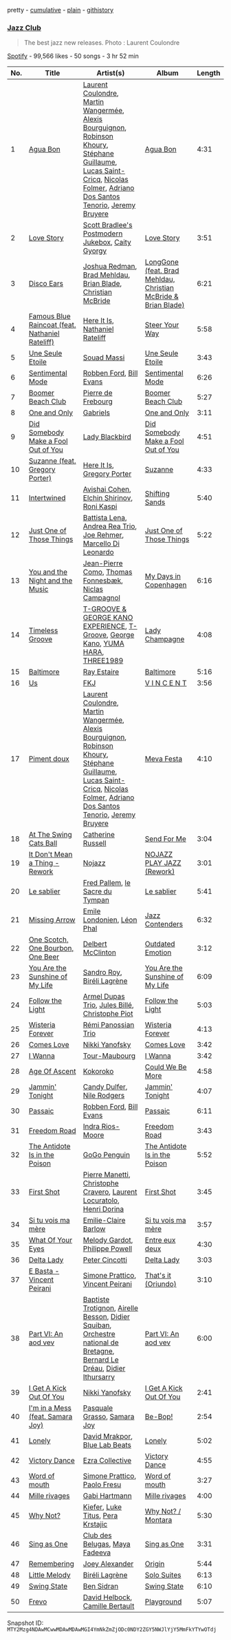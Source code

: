 pretty - [cumulative](/playlists/cumulative/37i9dQZF1DX1S1NduGwpsa.md) - [plain](/playlists/plain/37i9dQZF1DX1S1NduGwpsa) - [githistory](https://github.githistory.xyz/mackorone/spotify-playlist-archive/blob/main/playlists/plain/37i9dQZF1DX1S1NduGwpsa)

### [Jazz Club](https://open.spotify.com/playlist/37i9dQZF1DX1S1NduGwpsa)

> The best jazz new releases\. Photo : Laurent Coulondre

[Spotify](https://open.spotify.com/user/spotify) - 99,566 likes - 50 songs - 3 hr 52 min

| No. | Title | Artist(s) | Album | Length |
|---|---|---|---|---|
| 1 | [Agua Bon](https://open.spotify.com/track/2axGzA5gZeiYTvUekKZ32a) | [Laurent Coulondre](https://open.spotify.com/artist/1yv7gzHLWb53t8smEXXcUV), [Martin Wangermée](https://open.spotify.com/artist/6Cko0OY4MlDWb57nLFMV4q), [Alexis Bourguignon](https://open.spotify.com/artist/3KbkoymkBIQF812bJQYPPE), [Robinson Khoury](https://open.spotify.com/artist/1L0xfJpihhDB3N8GEbmV6J), [Stéphane Guillaume](https://open.spotify.com/artist/2JmUauyONacBoIcYvSggJr), [Lucas Saint\-Cricq](https://open.spotify.com/artist/7AB1iv55p57sSmfa9d7GsI), [Nicolas Folmer](https://open.spotify.com/artist/42oVkAbF0mIgvyFEIfeUUQ), [Adriano Dos Santos Tenorio](https://open.spotify.com/artist/4s4GAWdKDa4sB0wQpA70lS), [Jeremy Bruyere](https://open.spotify.com/artist/27B9cx6PSADN8csmFRU0Tj) | [Agua Bon](https://open.spotify.com/album/7niD1wr3DCpVu56wwHRB4C) | 4:31 |
| 2 | [Love Story](https://open.spotify.com/track/2wJeDPbOfGRhzVLSQdjSgS) | [Scott Bradlee's Postmodern Jukebox](https://open.spotify.com/artist/5HYNPEO2NNBONQkp3Mvwvc), [Caity Gyorgy](https://open.spotify.com/artist/7MCpoKftSxsTCS8UBu1GFa) | [Love Story](https://open.spotify.com/album/5oKYZptTBjlXmQKjkpwBrf) | 3:51 |
| 3 | [Disco Ears](https://open.spotify.com/track/5li75DMlmHshiqcMStzxhF) | [Joshua Redman](https://open.spotify.com/artist/3uaHfXYx9Fh4HjqMbrWn5S), [Brad Mehldau](https://open.spotify.com/artist/2vI9KFm0fwSfPrpEgOeIbq), [Brian Blade](https://open.spotify.com/artist/0nXwIc4NAbu2K881ealRDu), [Christian McBride](https://open.spotify.com/artist/5ACxPOI9gR3l0cyy2dvkHv) | [LongGone \(feat\. Brad Mehldau, Christian McBride & Brian Blade\)](https://open.spotify.com/album/52Vr22XzeD9rIOnOQ3OSKR) | 6:21 |
| 4 | [Famous Blue Raincoat \(feat\. Nathaniel Rateliff\)](https://open.spotify.com/track/6A30Bj33P8d4WWYfWeY6z8) | [Here It Is](https://open.spotify.com/artist/1QtALu1sicFWJUIkm4fABw), [Nathaniel Rateliff](https://open.spotify.com/artist/4qKpLkR911SUlnd4HAtF79) | [Steer Your Way](https://open.spotify.com/album/7oQZl2Z301VOlKr77DgtEm) | 5:58 |
| 5 | [Une Seule Etoile](https://open.spotify.com/track/7HnbvhyOEmmIOX8CPUOVko) | [Souad Massi](https://open.spotify.com/artist/0oXFsuB6XBuDTsXJgplR7k) | [Une Seule Etoile](https://open.spotify.com/album/30zOeBi8oIWyMvoMMuffVz) | 3:43 |
| 6 | [Sentimental Mode](https://open.spotify.com/track/5nxBcToLYc4iUPAbi7tQDS) | [Robben Ford](https://open.spotify.com/artist/7C1CFA2GWGFc51SrvX5Bvy), [Bill Evans](https://open.spotify.com/artist/2PyoC81N6Uz8xs5Lzaquje) | [Sentimental Mode](https://open.spotify.com/album/16jnTCEIibPTNfBTRnbGrz) | 6:26 |
| 7 | [Boomer Beach Club](https://open.spotify.com/track/7jODp4rN9m84yYx16dUcwm) | [Pierre de Frebourg](https://open.spotify.com/artist/6oGqggYYWcMdy5iq5coDiU) | [Boomer Beach Club](https://open.spotify.com/album/6V1YvUQGfSBi2FWzYxsGZL) | 5:27 |
| 8 | [One and Only](https://open.spotify.com/track/3nQcCZarfJoDbebUXa9hxa) | [Gabriels](https://open.spotify.com/artist/5tHs3fthucNRGAFpdE9rmz) | [One and Only](https://open.spotify.com/album/7CXmRX6T71T7xgTqZtHNsM) | 3:11 |
| 9 | [Did Somebody Make a Fool Out of You](https://open.spotify.com/track/3y5Z7sB8kKEuBI06G2fZcb) | [Lady Blackbird](https://open.spotify.com/artist/0CcvfJAMRa28MnCnujCdXQ) | [Did Somebody Make a Fool Out of You](https://open.spotify.com/album/5VvEOtmiR7TFEWp62vjPOs) | 4:51 |
| 10 | [Suzanne \(feat\. Gregory Porter\)](https://open.spotify.com/track/2IYWqinJpFhid2qRqnqPDA) | [Here It Is](https://open.spotify.com/artist/1QtALu1sicFWJUIkm4fABw), [Gregory Porter](https://open.spotify.com/artist/06nevPmNVfWUXyZkccahL8) | [Suzanne](https://open.spotify.com/album/6ZzCxDsaWHAK4kKcjep4iQ) | 4:33 |
| 11 | [Intertwined](https://open.spotify.com/track/4iEcGcD063MCmTuCOt1oXq) | [Avishai Cohen](https://open.spotify.com/artist/5wu05jGsVMAFHYMYHqCB9l), [Elchin Shirinov](https://open.spotify.com/artist/7EhiJAWt6Pal31fc4iyJM2), [Roni Kaspi](https://open.spotify.com/artist/12mubYgIHWEtjzaEi41bv9) | [Shifting Sands](https://open.spotify.com/album/4P3X3u2Rmp685DIao3s5Qt) | 5:40 |
| 12 | [Just One of Those Things](https://open.spotify.com/track/5lXB6VECoq3guxWmuCmBOL) | [Battista Lena](https://open.spotify.com/artist/6tSsm1i1CJCa7A8UVD2KpO), [Andrea Rea Trio](https://open.spotify.com/artist/1fVvnDjO9UR9VzEsRFCwfG), [Joe Rehmer](https://open.spotify.com/artist/2X9guPdoOHugu34oKnxgWa), [Marcello Di Leonardo](https://open.spotify.com/artist/4Nf1TXdpJFjkLmUgXdXeSU) | [Just One of Those Things](https://open.spotify.com/album/2O9rzxiqE9GI1dDK5thSQ0) | 5:22 |
| 13 | [You and the Night and the Music](https://open.spotify.com/track/0pv0fKJSALa9MWseuzQFUR) | [Jean\-Pierre Como](https://open.spotify.com/artist/2Ljlfck4EICwQziKkapzlO), [Thomas Fonnesbæk](https://open.spotify.com/artist/2GWMZZQNuU0VZra0suXVph), [Niclas Campagnol](https://open.spotify.com/artist/1VqIpsJWDzAFIxWXCGCLuL) | [My Days in Copenhagen](https://open.spotify.com/album/7uHalLMcXcHRQxtI8usglb) | 6:16 |
| 14 | [Timeless Groove](https://open.spotify.com/track/6M0TjQ5VZGWrykqbrKFhFM) | [T\-GROOVE & GEORGE KANO EXPERIENCE](https://open.spotify.com/artist/1Afm2ZSmz3Vuof17bZeW25), [T\-Groove](https://open.spotify.com/artist/2Ky7DbgmIlA47OpDx5KzNt), [George Kano](https://open.spotify.com/artist/61JGbYJB0nxcUcdy0nex6U), [YUMA HARA](https://open.spotify.com/artist/5ysAjkLc0t3f6SmiE0Reyz), [THREE1989](https://open.spotify.com/artist/43pUK083tLA3lk3JQr5ATn) | [Lady Champagne](https://open.spotify.com/album/2idn5UHb0zcPRATU0Bi9ET) | 4:08 |
| 15 | [Baltimore](https://open.spotify.com/track/0PTdxZ0QwqFFP1Zr0wtlEz) | [Ray Estaire](https://open.spotify.com/artist/0lKJikwQ5t9bivXQHdOzbq) | [Baltimore](https://open.spotify.com/album/1tuRVv8vSpzKvh9aO1SnwA) | 5:16 |
| 16 | [Us](https://open.spotify.com/track/6LCI8AhbdDJzbuidDhGBv6) | [FKJ](https://open.spotify.com/artist/2FwDTncULUnmANIh7qKa5z) | [V I N C E N T](https://open.spotify.com/album/5OUJEZppb5mHHwR5Uw0rzw) | 3:56 |
| 17 | [Piment doux](https://open.spotify.com/track/4YYaJVza3fZCPgLYv2k6Mh) | [Laurent Coulondre](https://open.spotify.com/artist/1yv7gzHLWb53t8smEXXcUV), [Martin Wangermée](https://open.spotify.com/artist/6Cko0OY4MlDWb57nLFMV4q), [Alexis Bourguignon](https://open.spotify.com/artist/3KbkoymkBIQF812bJQYPPE), [Robinson Khoury](https://open.spotify.com/artist/1L0xfJpihhDB3N8GEbmV6J), [Stéphane Guillaume](https://open.spotify.com/artist/2JmUauyONacBoIcYvSggJr), [Lucas Saint\-Cricq](https://open.spotify.com/artist/7AB1iv55p57sSmfa9d7GsI), [Nicolas Folmer](https://open.spotify.com/artist/42oVkAbF0mIgvyFEIfeUUQ), [Adriano Dos Santos Tenorio](https://open.spotify.com/artist/4s4GAWdKDa4sB0wQpA70lS), [Jeremy Bruyere](https://open.spotify.com/artist/27B9cx6PSADN8csmFRU0Tj) | [Meva Festa](https://open.spotify.com/album/36Jal3DfKpkkGEV5ZAA2s5) | 4:10 |
| 18 | [At The Swing Cats Ball](https://open.spotify.com/track/1GuLFlKfwXYGBFwGMb0xgn) | [Catherine Russell](https://open.spotify.com/artist/7j46Sze6UWb7p41IqcYFAp) | [Send For Me](https://open.spotify.com/album/4Ey2JHKRLc0Qy03MvBuPiZ) | 3:04 |
| 19 | [It Don't Mean a Thing \- Rework](https://open.spotify.com/track/2VAyWXjHrKpMGivAO2w6SY) | [Nojazz](https://open.spotify.com/artist/6KLnaNNqxZlVKGMavwJ8Zn) | [NOJAZZ PLAY JAZZ \(Rework\)](https://open.spotify.com/album/5BUyHOxpXi2twMN4j7idx4) | 3:01 |
| 20 | [Le sablier](https://open.spotify.com/track/4US8lwaJpUGWyVuKUyFPYh) | [Fred Pallem](https://open.spotify.com/artist/4owo8I3tAEEVG8cTUbeMe7), [le Sacre du Tympan](https://open.spotify.com/artist/0QxfNHh4b2upSMcrZPBM7I) | [Le sablier](https://open.spotify.com/album/1fRJD7RzmY8Ygss3zq3T87) | 5:41 |
| 21 | [Missing Arrow](https://open.spotify.com/track/0YnIdW5G68sN1TrXnAw6g5) | [Emile Londonien](https://open.spotify.com/artist/5xl5tvMxqmHqRbSUHajNS7), [Léon Phal](https://open.spotify.com/artist/1AKiAMwxnF2f1zBlSGDfXC) | [Jazz Contenders](https://open.spotify.com/album/3mXgDyvdLx9UMolgzxemJZ) | 6:32 |
| 22 | [One Scotch, One Bourbon, One Beer](https://open.spotify.com/track/0TSt9pD3DlyCPjvzhZgTiR) | [Delbert McClinton](https://open.spotify.com/artist/3Ri72CuuQSCLLkDRJgniFU) | [Outdated Emotion](https://open.spotify.com/album/2ZmQvtqYsWVFPDrG1ssz7z) | 3:12 |
| 23 | [You Are the Sunshine of My Life](https://open.spotify.com/track/5pHiptnSwesdvZJY4YFo5z) | [Sandro Roy](https://open.spotify.com/artist/2Nl3CpSqACmL37I5fJniPi), [Biréli Lagrène](https://open.spotify.com/artist/0G3ug1mpFw0I50kvAIxNhS) | [You Are the Sunshine of My Life](https://open.spotify.com/album/0x1649nNuN5Dk4Fc5i9FSb) | 6:09 |
| 24 | [Follow the Light](https://open.spotify.com/track/5P0RMEJOgtGcZIq5wYjYei) | [Armel Dupas Trio](https://open.spotify.com/artist/6Bnvdx2Rqxe2ewzFxObRdU), [Jules Billé](https://open.spotify.com/artist/4NUgmHU1FIREvBXLDDFhng), [Christophe Piot](https://open.spotify.com/artist/4BqX5iSPXbStNLbdzjURGi) | [Follow the Light](https://open.spotify.com/album/464mXSRcytt5W0mq22FMMt) | 5:03 |
| 25 | [Wisteria Forever](https://open.spotify.com/track/7rGJeB2w2Z8Vde1P1UpWWM) | [Rémi Panossian Trio](https://open.spotify.com/artist/2ArddH4FwPLwmYFCnduiLh) | [Wisteria Forever](https://open.spotify.com/album/36P1rgK99Phf3H8qpwpLzi) | 4:13 |
| 26 | [Comes Love](https://open.spotify.com/track/3vYbPjjemMP62On3l9bgwp) | [Nikki Yanofsky](https://open.spotify.com/artist/1n02UdnML6G4wR162YsSRi) | [Comes Love](https://open.spotify.com/album/4bTV5R6pKEHPRu6JQnHejU) | 3:42 |
| 27 | [I Wanna](https://open.spotify.com/track/61A6308e5tKhzjux8izA0m) | [Tour\-Maubourg](https://open.spotify.com/artist/7sbDfGq4RVRz6cEt5PH4Su) | [I Wanna](https://open.spotify.com/album/470Kz5BJ7kw59izc0Kn4p9) | 3:42 |
| 28 | [Age Of Ascent](https://open.spotify.com/track/22Y6XHIiwkjhdLG7Lun1FZ) | [Kokoroko](https://open.spotify.com/artist/3u9rbdcmA6CxjxOAkjaeFr) | [Could We Be More](https://open.spotify.com/album/2EN95hEamtoztxIF6WATgZ) | 4:58 |
| 29 | [Jammin' Tonight](https://open.spotify.com/track/0mUsrgWAbaoc6daw6z2HDO) | [Candy Dulfer](https://open.spotify.com/artist/287jMoxHzjERgHI6ja8TKa), [Nile Rodgers](https://open.spotify.com/artist/3yDIp0kaq9EFKe07X1X2rz) | [Jammin' Tonight](https://open.spotify.com/album/2JuAzf0eakBX1l47SyJbu7) | 4:07 |
| 30 | [Passaic](https://open.spotify.com/track/4xamnZxVJxOWQhww1SYBpH) | [Robben Ford](https://open.spotify.com/artist/7C1CFA2GWGFc51SrvX5Bvy), [Bill Evans](https://open.spotify.com/artist/2PyoC81N6Uz8xs5Lzaquje) | [Passaic](https://open.spotify.com/album/7EDkIqmqmBeEoPq0hlFJTM) | 6:11 |
| 31 | [Freedom Road](https://open.spotify.com/track/5zRlD6bPTJI0zBvqMJ2H95) | [Indra Rios\-Moore](https://open.spotify.com/artist/43WX6yWKK6qAqKCr2d3yw9) | [Freedom Road](https://open.spotify.com/album/3fN5DXHpo9ut4TmVAouTRG) | 3:43 |
| 32 | [The Antidote Is in the Poison](https://open.spotify.com/track/01dbwXuuFNMKDCz1L3uIFz) | [GoGo Penguin](https://open.spotify.com/artist/19f2JXwlRU26376TCKmp6L) | [The Antidote Is in the Poison](https://open.spotify.com/album/4KDe564xkwRDSSYLnSiXZj) | 5:52 |
| 33 | [First Shot](https://open.spotify.com/track/0vnArNTn5aLJmqrnZnK4Li) | [Pierre Manetti](https://open.spotify.com/artist/4MN4pIzuUjcY7enfxPEzva), [Christophe Cravero](https://open.spotify.com/artist/1c2wYQGmM8aipjqZQm2wzZ), [Laurent Locuratolo](https://open.spotify.com/artist/5ZKgs9QELqj8p7rMCKHxBy), [Henri Dorina](https://open.spotify.com/artist/3zxBY3Jc6y5vRfeFE3USbk) | [First Shot](https://open.spotify.com/album/4r919vmWnr9CeRv3FpROhI) | 3:45 |
| 34 | [Si tu vois ma mère](https://open.spotify.com/track/6KnkNyo795dy3IgMoC8YMe) | [Emilie\-Claire Barlow](https://open.spotify.com/artist/4doI7TR51c6DTaveTwpIkg) | [Si tu vois ma mère](https://open.spotify.com/album/3CPy3IZU5eNpduzy8AZoez) | 3:57 |
| 35 | [What Of Your Eyes](https://open.spotify.com/track/3hX0T0Z16mRfHAzd1sHluC) | [Melody Gardot](https://open.spotify.com/artist/2P1puQXmG48EVLBrHbum1J), [Philippe Powell](https://open.spotify.com/artist/52SspApfOsCLlOO0GYnZHe) | [Entre eux deux](https://open.spotify.com/album/73n8nSybQyRr7MxUIi82K7) | 4:30 |
| 36 | [Delta Lady](https://open.spotify.com/track/2LU7TTi6IBhCwn3g1vyQ1N) | [Peter Cincotti](https://open.spotify.com/artist/1PjKnsWzJra4dV8OXiNC5F) | [Delta Lady](https://open.spotify.com/album/7dJygQ3xuMrppaDbrBeJYL) | 3:03 |
| 37 | [E Basta \- Vincent Peirani](https://open.spotify.com/track/5TJfACNTfIZGwX36a5gONX) | [Simone Prattico](https://open.spotify.com/artist/5vMEIPZjcvn7bmnMjF1BIZ), [Vincent Peirani](https://open.spotify.com/artist/2aMYfhweGlfp6qj9r6OGUO) | [That's it \(Oriundo\)](https://open.spotify.com/album/7mZ22LtynPQGkYueUtyUxQ) | 3:10 |
| 38 | [Part VI: An aod vev](https://open.spotify.com/track/5eMWa076yJjGjHoDlO4IpJ) | [Baptiste Trotignon](https://open.spotify.com/artist/13hKwJWXAVm2hYLiJbM69R), [Airelle Besson](https://open.spotify.com/artist/7wmRujhwjUN04pL50mZuQT), [Didier Squiban](https://open.spotify.com/artist/6jE04SuLCyI8hZR42qlBmT), [Orchestre national de Bretagne](https://open.spotify.com/artist/2DvQHpjHM1yaLuNF9es4Oz), [Bernard Le Dréau](https://open.spotify.com/artist/4RfhMTc8zclWpprIiCtuGD), [Didier Ithursarry](https://open.spotify.com/artist/4W6L5OGRmBW1OsKI5AAZ5F) | [Part VI: An aod vev](https://open.spotify.com/album/7dg7YTCHrPCo4DUgW4ynib) | 6:00 |
| 39 | [I Get A Kick Out Of You](https://open.spotify.com/track/6uRUfwEJuXbmIqwPiOKaVy) | [Nikki Yanofsky](https://open.spotify.com/artist/1n02UdnML6G4wR162YsSRi) | [I Get A Kick Out Of You](https://open.spotify.com/album/5XPgqAzI6atpfpxdzK17p0) | 2:41 |
| 40 | [I'm in a Mess \(feat\. Samara Joy\)](https://open.spotify.com/track/0mlPTJtrfFyrm2RZOI4naT) | [Pasquale Grasso](https://open.spotify.com/artist/7M6Meoc3uCzIyRP7V8HQQY), [Samara Joy](https://open.spotify.com/artist/5LkbTSqXfMBjFSGi9LOGjq) | [Be\-Bop!](https://open.spotify.com/album/3Iq2Xv9Gsp18CytuKVtOWJ) | 2:54 |
| 41 | [Lonely](https://open.spotify.com/track/4R8UmyApZzuYNSiEoKWYt3) | [David Mrakpor](https://open.spotify.com/artist/7JNCmuOVO13j5XNE8s1Bvr), [Blue Lab Beats](https://open.spotify.com/artist/4YLUMAgNyttwx4hUHgtBtR) | [Lonely](https://open.spotify.com/album/2iJ77SyZvqXvNPdf71QGp3) | 5:02 |
| 42 | [Victory Dance](https://open.spotify.com/track/65vqkVT78sHmYc3fTB3uQw) | [Ezra Collective](https://open.spotify.com/artist/5BRAUN0yN8557PLRZIr02W) | [Victory Dance](https://open.spotify.com/album/7CCp7nQx5T7GBtU8TiKtRq) | 4:55 |
| 43 | [Word of mouth](https://open.spotify.com/track/0TVdv9t7nx36wbWXTGcnIT) | [Simone Prattico](https://open.spotify.com/artist/5vMEIPZjcvn7bmnMjF1BIZ), [Paolo Fresu](https://open.spotify.com/artist/2qW0CNnmvdEQwiabdareHi) | [Word of mouth](https://open.spotify.com/album/2LYeegWgDAF2dnyITyASOF) | 3:27 |
| 44 | [Mille rivages](https://open.spotify.com/track/3RGbbFVz6LfyLdqTCuTffa) | [Gabi Hartmann](https://open.spotify.com/artist/0SKanyzuV3xDc5Irtwyqbn) | [Mille rivages](https://open.spotify.com/album/6FNc6VIgy51x78oq812WKt) | 4:00 |
| 45 | [Why Not?](https://open.spotify.com/track/0mhDVzQgnwtrY1JnDqz7KQ) | [Kiefer](https://open.spotify.com/artist/5lDtfHPqWN6MG9tFywnW8J), [Luke Titus](https://open.spotify.com/artist/1halAwBS8LmLaAPaztqZp2), [Pera Krstajic](https://open.spotify.com/artist/3kNkllh7QAhy7282M8f1mW) | [Why Not? / Montara](https://open.spotify.com/album/7DKRJTdgGHoTedH7F9z50G) | 5:30 |
| 46 | [Sing as One](https://open.spotify.com/track/5GIfm1C24I2fHYpVxM7yAG) | [Club des Belugas](https://open.spotify.com/artist/3ea1ZpptTqS5pwYYpQQVCo), [Maya Fadeeva](https://open.spotify.com/artist/3gIcFcSyNnXAmdsl5YrtYb) | [Sing as One](https://open.spotify.com/album/1gQvCVTBmZLXebIXBsueDU) | 3:31 |
| 47 | [Remembering](https://open.spotify.com/track/1Iqeeci1aIDfZpelLxMSni) | [Joey Alexander](https://open.spotify.com/artist/0FcNSKwWZJb98ry9M2qEII) | [Origin](https://open.spotify.com/album/47Y5cRWVXLK2nM3pkOpVxE) | 5:44 |
| 48 | [Little Melody](https://open.spotify.com/track/0qxH67J4QDaho2g4T0b5n1) | [Biréli Lagrène](https://open.spotify.com/artist/0G3ug1mpFw0I50kvAIxNhS) | [Solo Suites](https://open.spotify.com/album/6yZr9kTMjd7wF4SOy74683) | 6:13 |
| 49 | [Swing State](https://open.spotify.com/track/4A5uJZZHQr2jCNeWJEauVr) | [Ben Sidran](https://open.spotify.com/artist/4FVlx0LkBCw52txBL8QVDl) | [Swing State](https://open.spotify.com/album/1JqmsqrK13m1nrvFdGIrTX) | 6:10 |
| 50 | [Frevo](https://open.spotify.com/track/17mGXmgPu7Igz7Rf0wU4ao) | [David Helbock](https://open.spotify.com/artist/0vL5aeUgB40QfmprJKhpOq), [Camille Bertault](https://open.spotify.com/artist/7Dg9vuKpfUPSsWslQ4dm3n) | [Playground](https://open.spotify.com/album/6WrMwhwxjA82NlCPmluULH) | 5:07 |

Snapshot ID: `MTY2Mzg4NDAwMCwwMDAwMDAwMGI4YmNkZmZjODc0NDY2ZGY5NWJlYjY5MmFkYTYwOTdj`

